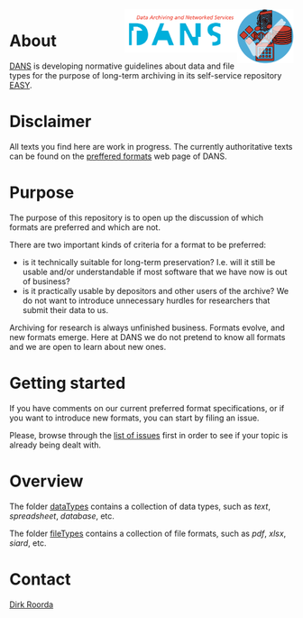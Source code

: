 <img src="docs/images/formats.png" width="100" align="right"/>
<img src="docs/images/DANS.png" width="200" align="right"/>

# About

[DANS](https://www.dans.knaw.nl)
is developing normative guidelines about data and file types for the purpose
of long-term archiving in its self-service repository
[EASY](https://easy.dans.knaw.nl).

# Disclaimer

All texts you find here are work in progress.
The currently authoritative texts can be found on the
[preffered formats](https://dans.knaw.nl/en/deposit/information-about-depositing-data/before-depositing/file-formats?set_language=en)
web page of DANS.

# Purpose

The purpose of this repository is to open up the discussion of which formats are preferred and which are not.

There are two important kinds of criteria for a format to be preferred:

*   is it technically suitable for long-term preservation?
    I.e. will it still be usable and/or understandable if most software that we have now is out of business? 
*   is it practically usable by depositors and other users of the archive?
    We do not want to introduce unnecessary hurdles for researchers that submit their data to us.

Archiving for research is always unfinished business. 
Formats evolve, and new formats emerge. 
Here at DANS we do not pretend to know all formats and we are open to learn about new ones.

# Getting started

If you have comments on our current preferred format specifications, or if you want to introduce
new formats, you can start by filing an issue.

Please, browse through the
[list of issues](https://github.com/Dans-labs/formats/issues)
first in order to see if your topic is already being dealt with.

# Overview

The folder
[dataTypes](docs/dataTypes) contains a collection of data types, such as *text*, *spreadsheet*, *database*, etc.

The folder 
[fileTypes](docs/fileFormats) contains a collection of file formats, such as *pdf*, *xlsx*, *siard*, etc.

# Contact

[Dirk Roorda](dirk.roorda@dans.knaw.nl)



